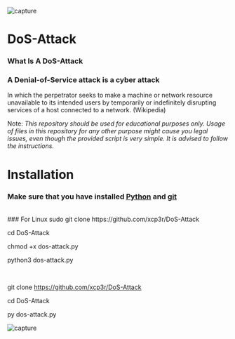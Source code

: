 ![capture](https://camo.githubusercontent.com/60f55c5ce8bca611a760735269eaef69329bd69b2f64f0a418a8babf5c1c0f5e/68747470733a2f2f696d672e736869656c64732e696f2f62616467652f4465762d507974686f6e332d627269676874677265656e)
# DoS-Attack 
### What Is A DoS-Attack

### A Denial-of-Service attack is a cyber attack
In which the perpetrator seeks to make a machine or network resource unavailable to its intended users by temporarily or indefinitely disrupting services of a host connected to a network. (Wikipedia)

Note: _This repository should be used for educational purposes only. Usage of files in this repository for any other purpose might cause you legal issues, even though the provided script is very simple. It is advised to follow the instructions._

# Installation
### Make sure that you have installed [Python](https://www.python.org/downloads/) and [git](https://www.atlassian.com/git/tutorials/install-git)

<br />
### For Linux
sudo git clone https://github.com/xcp3r/DoS-Attack

cd DoS-Attack

chmod +x dos-attack.py

python3 dos-attack.py

<br />

git clone https://github.com/xcp3r/DoS-Attack

cd DoS-Attack

py dos-attack.py

![capture](https://user-images.githubusercontent.com/85003075/205497216-1104af96-ca06-49db-ae43-7354db22f895.png)
